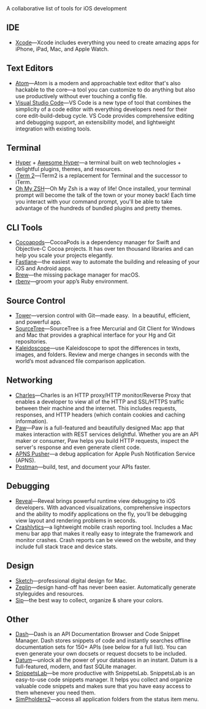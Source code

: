 <div class="markdown-output__summary">
  A collaborative list of tools for iOS development
</div>

## IDE

* [Xcode](https://developer.apple.com/xcode/)—Xcode includes everything you need to create amazing apps for iPhone, iPad, Mac, and Apple Watch.

## Text Editors

* [Atom](https://atom.io/)—Atom is a modern and approachable text editor that's also hackable to the core—a tool you can customize to do anything but also use productively without ever touching a config file.
* [Visual Studio Code](https://code.visualstudio.com/)—VS Code is a new type of tool that combines the simplicity of a code editor with everything developers need for their core edit-build-debug cycle. VS Code provides comprehensive editing and debugging support, an extensibility model, and lightweight integration with existing tools.

## Terminal

* [Hyper](https://hyper.is/) + [Awesome Hyper](https://github.com/bnb/awesome-hyper)—a terminal built on web technologies + delightful plugins, themes, and resources.
* [iTerm 2](https://www.iterm2.com/)—iTerm2 is a replacement for Terminal and the successor to iTerm.
* [Oh My ZSH](https://github.com/robbyrussell/oh-my-zsh)—Oh My Zsh is a way of life! Once installed, your terminal prompt will become the talk of the town or your money back! Each time you interact with your command prompt, you'll be able to take advantage of the hundreds of bundled plugins and pretty themes.

## CLI Tools

* [Cocoapods](https://cocoapods.org/)—CocoaPods is a dependency manager for Swift and Objective-C Cocoa projects. It has over ten thousand libraries and can help you scale your projects elegantly.
* [Fastlane](https://github.com/fastlane/fastlane)—the easiest way to automate the building and releasing of your iOS and Android apps.
* [Brew](https://brew.sh/)—the missing package manager for macOS.
* [rbenv](https://github.com/rbenv/rbenv)—groom your app’s Ruby environment.

## Source Control

* [Tower](http://www.git-tower.com/)—version control with Git—made easy.  In a beautiful, efficient, and powerful app.
* [SourceTree](https://www.sourcetreeapp.com/)—SourceTree is a free Mercurial and Git Client for Windows and Mac that provides a graphical interface for your Hg and Git repositories.
* [Kaleidoscope](http://www.kaleidoscopeapp.com/)—use Kaleidoscope to spot the differences in texts, images, and folders. Review and merge changes in seconds with the world’s most advanced file comparison application.

## Networking

* [Charles](http://www.charlesproxy.com/)—Charles is an HTTP proxy/HTTP monitor/Reverse Proxy that enables a developer to view all of the HTTP and SSL/HTTPS traffic between their machine and the internet. This includes requests, responses, and HTTP headers (which contain cookies and caching information).
* [Paw](https://luckymarmot.com/paw)—Paw is a full-featured and beautifully designed Mac app that makes interaction with REST services delightful. Whether you are an API maker or consumer, Paw helps you build HTTP requests, inspect the server's response and even generate client code.
* [APNS Pusher](https://github.com/KnuffApp/APNS-Pusher)—a debug application for Apple Push Notification Service (APNS).
* [Postman](https://www.getpostman.com/)—build, test, and document your APIs faster.

## Debugging

* [Reveal](http://revealapp.com/)—Reveal brings powerful runtime view debugging to iOS developers. With advanced visualizations, comprehensive inspectors and the ability to modify applications on the fly, you’ll be debugging view layout and rendering problems in seconds.
* [Crashlytics](http://try.crashlytics.com/)—a lightweight mobile crash reporting tool. Includes a Mac menu bar app that makes it really easy to integrate the framework and monitor crashes. Crash reports can be viewed on the website, and they include full stack trace and device stats.

## Design

* [Sketch](http://www.sketchapp.com/)—professional digital design for Mac.
* [Zeplin](https://zeplin.io/)—design hand-off has never been easier. Automatically generate styleguides and resources.
* [Sip](http://theolabrothers.com/)—the best way to collect, organize & share your colors.

## Other

* [Dash](https://kapeli.com/dash)—Dash is an API Documentation Browser and Code Snippet Manager. Dash stores snippets of code and instantly searches offline documentation sets for 150+ APIs (see below for a full list). You can even generate your own docsets or request docsets to be included.
* [Datum](http://datumapps.com/datum.html)—unlock all the power of your databases in an instant. Datum is a full-featured, modern, and fast SQLite manager.
* [SnippetsLab](https://www.renfei.org/snippets-lab/)—be more productive with SnippetsLab. SnippetsLab is an easy-to-use code snippets manager. It helps you collect and organize valuable code snippets and makes sure that you have easy access to them whenever you need them.
* [SimPholders2](https://simpholders.com/)—access all application folders from the status item menu.

